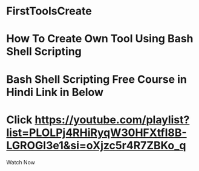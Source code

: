 # FirstToolsCreate
# How To Create Own Tool Using Bash Shell Scripting
# Bash Shell Scripting Free Course in Hindi Link in Below
# Click https://youtube.com/playlist?list=PLOLPj4RHiRyqW30HFXtfI8B-LGROGI3e1&si=oXjzc5r4R7ZBKo_q
Watch Now
